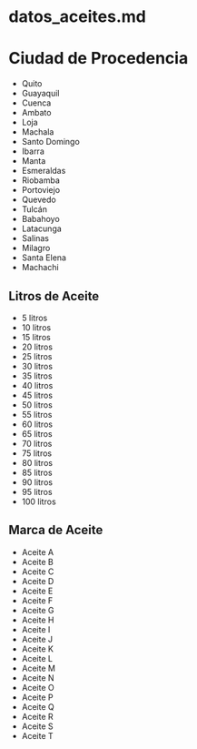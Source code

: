 # datos_aceites.md
# Ciudad de Procedencia

- Quito
- Guayaquil
- Cuenca
- Ambato
- Loja
- Machala
- Santo Domingo
- Ibarra
- Manta
- Esmeraldas
- Riobamba
- Portoviejo
- Quevedo
- Tulcán
- Babahoyo
- Latacunga
- Salinas
- Milagro
- Santa Elena
- Machachi

## Litros de Aceite

- 5 litros
- 10 litros
- 15 litros
- 20 litros
- 25 litros
- 30 litros
- 35 litros
- 40 litros
- 45 litros
- 50 litros
- 55 litros
- 60 litros
- 65 litros
- 70 litros
- 75 litros
- 80 litros
- 85 litros
- 90 litros
- 95 litros
- 100 litros

## Marca de Aceite

- Aceite A
- Aceite B
- Aceite C
- Aceite D
- Aceite E
- Aceite F
- Aceite G
- Aceite H
- Aceite I
- Aceite J
- Aceite K
- Aceite L
- Aceite M
- Aceite N
- Aceite O
- Aceite P
- Aceite Q
- Aceite R
- Aceite S
- Aceite T


